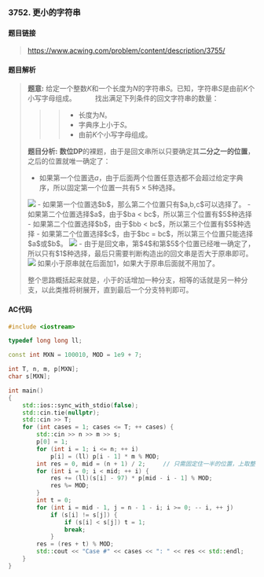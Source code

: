 ### 3752. 更小的字符串
#### 题目链接
>   https://www.acwing.com/problem/content/description/3755/
#### 题目解析
> **题意:**  给定一个整数$K$和一个长度为$N$的字符串$S$。已知，字符串$S$是由前$K$个小写字母组成。
> &emsp;&emsp;&ensp;找出满足下列条件的回文字符串的数量：
>>> - 长度为$N$。
>>> - 字典序上小于$S$。
>>> - 由前$K$个小写字母组成。
> 
> **题目分析:**  **数位DP**的裸题，由于是回文串所以只要确定其**二分之一的位置**，之后的位置就唯一确定了：
> - 如果第一个位置选$a$，由于后面两个位置任意选都不会超过给定字典序，所以固定第一个位置一共有$5\times5$种选择。
> <img src="https://pic.imgdb.cn/item/649fed871ddac507ccbe7048.jpg">
> - 如果第一个位置选$b$，那么第二个位置只有$a,b,c$可以选择了。
>   - 如果第二个位置选择$a$，由于$ba < bc$，所以第三个位置有$5$种选择
>   - 如果第二个位置选择$b$，由于$bb < bc$，所以第三个位置有$5$种选择
>   - 如果第二个位置选择$c$，由于$bc = bc$，所以第三个位置只能选择$a$或$b$。
> <img src="https://pic.imgdb.cn/item/649ff3de1ddac507ccc920d8.jpg">
> - 由于是回文串，第$4$和第$5$个位置已经唯一确定了，所以只有$1$种选择，最后只需要判断构造出的回文串是否大于原串即可。
> <img src="https://pic.imgdb.cn/item/649ff69d1ddac507cccdb6dc.jpg">
> 如果小于原串就在后面加1，如果大于原串后面就不用加了。
> 
> 整个思路概括起来就是，小于的话增加一种分支，相等的话就是另一种分支，以此类推将树展开，直到最后一个分支特判即可。
#### AC代码
```c++
#include <iostream>

typedef long long ll;

const int MXN = 100010, MOD = 1e9 + 7;

int T, n, m, p[MXN];
char s[MXN];

int main()
{
	std::ios::sync_with_stdio(false);
	std::cin.tie(nullptr);
	std::cin >> T;
	for (int cases = 1; cases <= T; ++ cases) {
		std::cin >> n >> m >> s;
		p[0] = 1;
		for (int i = 1; i <= n; ++ i)
			p[i] = (ll) p[i - 1] * m % MOD;
		int res = 0, mid = (n + 1) / 2;		// 只需固定住一半的位置，上取整即可
		for (int i = 0; i < mid; ++ i) {
			res += (ll)(s[i] - 97) * p[mid - i - 1] % MOD;
			res %= MOD;
		}
		int t = 0;
		for (int i = mid - 1, j = n - 1 - i; i >= 0; -- i, ++ j) 
			if (s[i] != s[j]) {
				if (s[i] < s[j]) t = 1;
				break;
			}
		res = (res + t) % MOD;
		std::cout << "Case #" << cases << ": " << res << std::endl;
	}
}
```